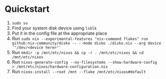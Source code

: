 # Quickstart

1. `sudo su`
3. Find your system disk device using `lsblk`
4. Put it in the config file at the appropriate place
5. Run `sudo nix --experimental-features "nix-command flakes" run github:nix-community/disko -- --mode disko ./disko.nix --arg device '"/dev/<device here>"'`
6. Run `mkdir -p /mnt/etc/nixos && cp -r . /mnt/etc/nixos && cd /mnt/etc/nixos`
7. Run `nixos-generate-config --no-filesystems --show-hardware-config > /mnt/etc/nixos/hardware-configuration.nix`
8. Run `nixos-install --root /mnt --flake /mnt/etc/nixos#default`
